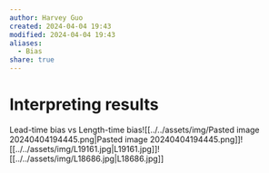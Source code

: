 ```yaml
---
author: Harvey Guo
created: 2024-04-04 19:43
modified: 2024-04-04 19:43
aliases:
  - Bias
share: true
---
```

# Interpreting results
Lead-time bias	vs Length-time bias![[../../assets/img/Pasted image 20240404194445.png|Pasted image 20240404194445.png]]![[../../assets/img/L19161.jpg|L19161.jpg]]![[../../assets/img/L18686.jpg|L18686.jpg]]
